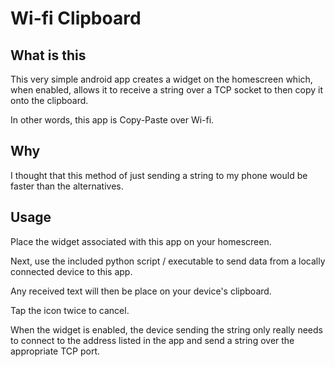 # Wi-fi Clipboard

## What is this

This very simple android app creates a widget on the homescreen which, when enabled, allows it to receive a string over a TCP socket to then copy it onto the clipboard.

In other words, this app is Copy-Paste over Wi-fi.

## Why

I thought that this method of just sending a string to my phone would be faster than the alternatives.

## Usage

Place the widget associated with this app on your homescreen.

Next, use the included python script / executable to send data from a locally connected device to this app.

Any received text will then be place on your device's clipboard.

Tap the icon twice to cancel.

When the widget is enabled, the device sending the string only really needs to connect to the address listed in the app and send a string over the appropriate TCP port.